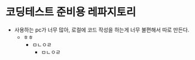 코딩테스트 준비용 레파지토리
=================================


* 사용하는 pc가 너무 많아, 로컬에 코드 작성을 하는게 너무 불편해서 따로 만든다.
  * ㅎㅎ
    + ㅁㄴㅇㄹ
      - ㅁㄴㅇㄹ
